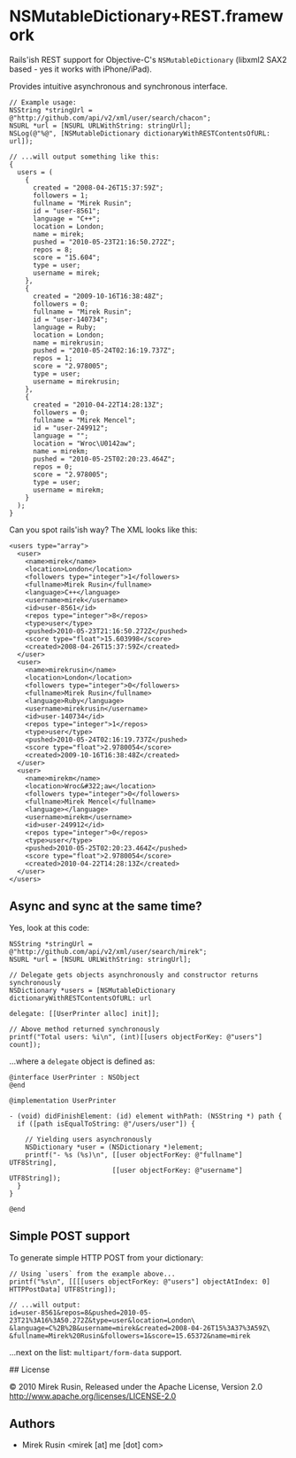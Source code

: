 # NSMutableDictionary+REST.framework

Rails'ish REST support for Objective-C's `NSMutableDictionary` (libxml2 SAX2 based - yes it works with iPhone/iPad).

Provides intuitive asynchronous and synchronous interface.

    // Example usage:
    NSString *stringUrl = @"http://github.com/api/v2/xml/user/search/chacon";
    NSURL *url = [NSURL URLWithString: stringUrl];
    NSLog(@"%@", [NSMutableDictionary dictionaryWithRESTContentsOfURL: url]);
    
    // ...will output something like this:
    {
      users = (
        {
          created = "2008-04-26T15:37:59Z";
          followers = 1;
          fullname = "Mirek Rusin";
          id = "user-8561";
          language = "C++";
          location = London;
          name = mirek;
          pushed = "2010-05-23T21:16:50.272Z";
          repos = 8;
          score = "15.604";
          type = user;
          username = mirek;
        },
        {
          created = "2009-10-16T16:38:48Z";
          followers = 0;
          fullname = "Mirek Rusin";
          id = "user-140734";
          language = Ruby;
          location = London;
          name = mirekrusin;
          pushed = "2010-05-24T02:16:19.737Z";
          repos = 1;
          score = "2.978005";
          type = user;
          username = mirekrusin;
        },
        {
          created = "2010-04-22T14:28:13Z";
          followers = 0;
          fullname = "Mirek Mencel";
          id = "user-249912";
          language = "";
          location = "Wroc\U0142aw";
          name = mirekm;
          pushed = "2010-05-25T02:20:23.464Z";
          repos = 0;
          score = "2.978005";
          type = user;
          username = mirekm;
        }
      );
    }
    
Can you spot rails'ish way? The XML looks like this:

    <users type="array"> 
      <user> 
        <name>mirek</name> 
        <location>London</location> 
        <followers type="integer">1</followers> 
        <fullname>Mirek Rusin</fullname> 
        <language>C++</language> 
        <username>mirek</username> 
        <id>user-8561</id> 
        <repos type="integer">8</repos> 
        <type>user</type> 
        <pushed>2010-05-23T21:16:50.272Z</pushed> 
        <score type="float">15.603998</score> 
        <created>2008-04-26T15:37:59Z</created> 
      </user> 
      <user> 
        <name>mirekrusin</name> 
        <location>London</location> 
        <followers type="integer">0</followers> 
        <fullname>Mirek Rusin</fullname> 
        <language>Ruby</language> 
        <username>mirekrusin</username> 
        <id>user-140734</id> 
        <repos type="integer">1</repos> 
        <type>user</type> 
        <pushed>2010-05-24T02:16:19.737Z</pushed> 
        <score type="float">2.9780054</score> 
        <created>2009-10-16T16:38:48Z</created> 
      </user> 
      <user> 
        <name>mirekm</name> 
        <location>Wroc&#322;aw</location> 
        <followers type="integer">0</followers> 
        <fullname>Mirek Mencel</fullname> 
        <language></language> 
        <username>mirekm</username> 
        <id>user-249912</id> 
        <repos type="integer">0</repos> 
        <type>user</type> 
        <pushed>2010-05-25T02:20:23.464Z</pushed> 
        <score type="float">2.9780054</score> 
        <created>2010-04-22T14:28:13Z</created> 
      </user> 
    </users>

## Async and sync at the same time?

Yes, look at this code:

    NSString *stringUrl = @"http://github.com/api/v2/xml/user/search/mirek";
    NSURL *url = [NSURL URLWithString: stringUrl];

    // Delegate gets objects asynchronously and constructor returns synchronously
    NSDictionary *users = [NSMutableDictionary dictionaryWithRESTContentsOfURL: url
                                                                      delegate: [[UserPrinter alloc] init]];
                                                                      
    // Above method returned synchronously
    printf("Total users: %i\n", (int)[[users objectForKey: @"users"] count]);

...where a `delegate` object is defined as:

    @interface UserPrinter : NSObject
    @end

    @implementation UserPrinter

    - (void) didFinishElement: (id) element withPath: (NSString *) path {
      if ([path isEqualToString: @"/users/user"]) {
      
        // Yielding users asynchronously
        NSDictionary *user = (NSDictionary *)element;
        printf("- %s (%s)\n", [[user objectForKey: @"fullname"] UTF8String],
                              [[user objectForKey: @"username"] UTF8String]);
      }
    }

    @end
    
## Simple POST support

To generate simple HTTP POST from your dictionary:

    // Using `users` from the example above...
    printf("%s\n", [[[[users objectForKey: @"users"] objectAtIndex: 0] HTTPPostData] UTF8String]);
    
    // ...will output:
    id=user-8561&repos=8&pushed=2010-05-23T21%3A16%3A50.272Z&type=user&location=London\
    &language=C%2B%2B&username=mirek&created=2008-04-26T15%3A37%3A59Z\
    &fullname=Mirek%20Rusin&followers=1&score=15.65372&name=mirek

...next on the list: `multipart/form-data` support.

## License

© 2010 Mirek Rusin, Released under the Apache License, Version 2.0
http://www.apache.org/licenses/LICENSE-2.0

## Authors

* Mirek Rusin <mirek [at] me [dot] com>
